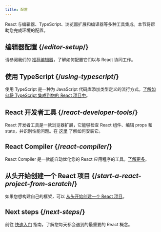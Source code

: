 ```yaml
---
title: 配置
---
```

<Intro>

React 与编辑器、TypeScript、浏览器扩展和编译器等多种工具集成。本节将帮助您完成环境的配置。

</Intro>

## 编辑器配置 {/*editor-setup*/}

请参阅我们的 [推荐编辑器](/learn/editor-setup)，了解如何配置它们以与 React 协同工作。

## 使用 TypeScript {/*using-typescript*/}

使用 TypeScript 是一种为 JavaScript 代码库添加类型定义的流行方式。[了解如何将 TypeScript 集成到您的 React 项目中](/learn/typescript)。

## React 开发者工具 {/*react-developer-tools*/}

React 开发者工具是一款浏览器扩展，它能够检查 React 组件、编辑 props 和 state，并识别性能问题。在 [这里](learn/react-developer-tools) 了解如何安装它。

## React Compiler {/*react-compiler*/}

React Compiler 是一款能自动优化您的 React 应用程序的工具。[了解更多](/learn/react-compiler)。

## 从头开始创建一个 React 项目 {/*start-a-react-project-from-scratch*/}

如果您想构建自己的框架，可以 [从头开始创建一个 React 项目](/learn/start-a-react-project-from-scratch)。

## Next steps {/*next-steps*/}

前往 [快速入门](/learn) 指南，了解您每天都会遇到的最重要的 React 概念。
